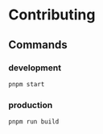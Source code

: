 # Contributing

## Commands

### development

```sh
pnpm start
```

### production

```sh
pnpm run build
```
